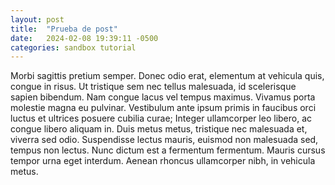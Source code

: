 ```yaml
---
layout: post
title:  "Prueba de post"
date:   2024-02-08 19:39:11 -0500
categories: sandbox tutorial
---
```

Morbi sagittis pretium semper. Donec odio erat, elementum at vehicula quis, congue in risus. Ut tristique sem nec tellus malesuada, id scelerisque sapien bibendum. Nam congue lacus vel tempus maximus. Vivamus porta molestie magna eu pulvinar. Vestibulum ante ipsum primis in faucibus orci luctus et ultrices posuere cubilia curae; Integer ullamcorper leo libero, ac congue libero aliquam in. Duis metus metus, tristique nec malesuada et, viverra sed odio. Suspendisse lectus mauris, euismod non malesuada sed, tempus non lectus. Nunc dictum est a fermentum fermentum. Mauris cursus tempor urna eget interdum. Aenean rhoncus ullamcorper nibh, in vehicula metus.